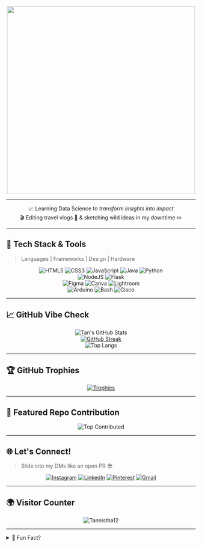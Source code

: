<div align="center">

<img src="https://github.com/Anmol-Baranwal/Cool-GIFs-For-GitHub/assets/74038190/0c7eb6ed-663b-4ce4-bfbd-18239a38ba1b" width="500"/>

</div>

---

<div align="center">

📈 Learning Data Science to *transform insights into impact*  
🎬 Editing travel vlogs 🎒 & sketching wild ideas in my downtime ✏️  

</div>

---


## 🧩 Tech Stack & Tools
> Languages | Frameworks | Design | Hardware

<div align="center">

![HTML5](https://img.shields.io/badge/HTML-E34F26?style=for-the-badge&logo=html5&logoColor=white) 
![CSS3](https://img.shields.io/badge/CSS-1572B6?style=for-the-badge&logo=css3&logoColor=white) 
![JavaScript](https://img.shields.io/badge/JS-F7DF1E?style=for-the-badge&logo=javascript&logoColor=black) 
![Java](https://img.shields.io/badge/Java-ED8B00?style=for-the-badge&logo=java&logoColor=white) 
![Python](https://img.shields.io/badge/Python-3776AB?style=for-the-badge&logo=python&logoColor=white)  
![NodeJS](https://img.shields.io/badge/Node.js-339933?style=for-the-badge&logo=node.js&logoColor=white)
![Flask](https://img.shields.io/badge/Flask-000000?style=for-the-badge&logo=flask&logoColor=white)  
![Figma](https://img.shields.io/badge/Figma-F24E1E?style=for-the-badge&logo=figma&logoColor=white) 
![Canva](https://img.shields.io/badge/Canva-00C4CC?style=for-the-badge&logo=canva&logoColor=white) 
![Lightroom](https://img.shields.io/badge/Lightroom-31A8FF?style=for-the-badge&logo=Adobe%20Lightroom&logoColor=white)  
![Arduino](https://img.shields.io/badge/Arduino-00979D?style=for-the-badge&logo=Arduino&logoColor=white)
![Bash](https://img.shields.io/badge/Bash-121011?style=for-the-badge&logo=gnu-bash&logoColor=white) 
![Cisco](https://img.shields.io/badge/Cisco-1BA0D7?style=for-the-badge&logo=cisco&logoColor=white)

</div>

---

## 📈 GitHub Vibe Check

<div align="center">

![Tan's GitHub Stats](https://github-readme-stats.vercel.app/api?username=Tannistha12&theme=radical&show_icons=true&hide_border=false&count_private=true) <br>
[![GitHub Streak](https://streak-stats.demolab.com/?user=Tannistha12)](https://git.io/streak-stats) <br>
![Top Langs](https://github-readme-stats.vercel.app/api/top-langs/?username=Tannistha12&layout=compact&theme=radical&hide_border=false)

</div>

---

## 🏆 GitHub Trophies

<div align="center">

[![Trophies](https://github-profile-trophy.vercel.app/?username=Tannistha12&theme=gruvbox&no-frame=false&row=2&column=4)](https://github.com/Tannistha12)

</div>

---

## 🚀 Featured Repo Contribution

<div align="center">

![Top Contributed](https://github-contributor-stats.vercel.app/api?username=Tannistha12&limit=5&theme=dracula&combine_all_yearly_contributions=true)

</div>

---

## 🌐 Let's Connect!
> Slide into my DMs like an open PR 😎

<div align="center">

[![Instagram](https://img.shields.io/badge/Instagram-%23E4405F.svg?style=for-the-badge&logo=instagram&logoColor=white)](https://instagram.com/tannistha.08)
[![LinkedIn](https://img.shields.io/badge/LinkedIn-%230077B5.svg?style=for-the-badge&logo=linkedin&logoColor=white)](https://linkedin.com/in/tannistha-c-425a09231)
[![Pinterest](https://img.shields.io/badge/Pinterest-%23E60023.svg?style=for-the-badge&logo=pinterest&logoColor=white)](https://in.pinterest.com/tanni08chat/)
[![Gmail](https://img.shields.io/badge/Email-D14836?style=for-the-badge&logo=gmail&logoColor=white)](mailto:tannisthachat17@gmail.com)

</div>

---

## 🌍 Visitor Counter

<p align="center">
  <img src="https://komarev.com/ghpvc/?username=Tannistha12&label=Profile%20views&color=0e75b6&style=flat" alt="Tannistha12" />
</p>

---

<details>
<summary>📜 Fun Fact?</summary>

> I build things from caffeine & curiosity ☕💡  
> Love aesthetic UIs and data that tells a story.  
> Always dreaming about that next travel vlog or open-source PR.  

</details>

<!-- README crafted with love 💙 by Tan -->

